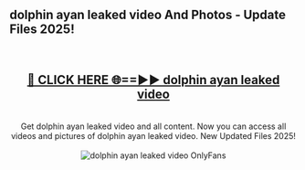 <h2>dolphin ayan leaked video And Photos - Update Files 2025!</h2>
<br>
<div align="center">
<h2><a href="https://linkcuts.com/hfmhzwbr" rel="nofollow">🔴 CLICK HERE 🌐==►► dolphin ayan leaked video</a></h2>
<br>
Get dolphin ayan leaked video and all content. Now you can access all videos and pictures of dolphin ayan leaked video. New Updated Files 2025!
<br>
<br>
<a href="https://linkcuts.com/hfmhzwbr" rel="nofollow" data-target="animated-image.originalLink"><img src="https://i.ibb.co.com/WyWwxjT/player-gif2.gif" alt="dolphin ayan leaked video OnlyFans" style="max-width: 100%; display: inline-block;" data-target="animated-image.originalImage"></a>
</div>
<br>